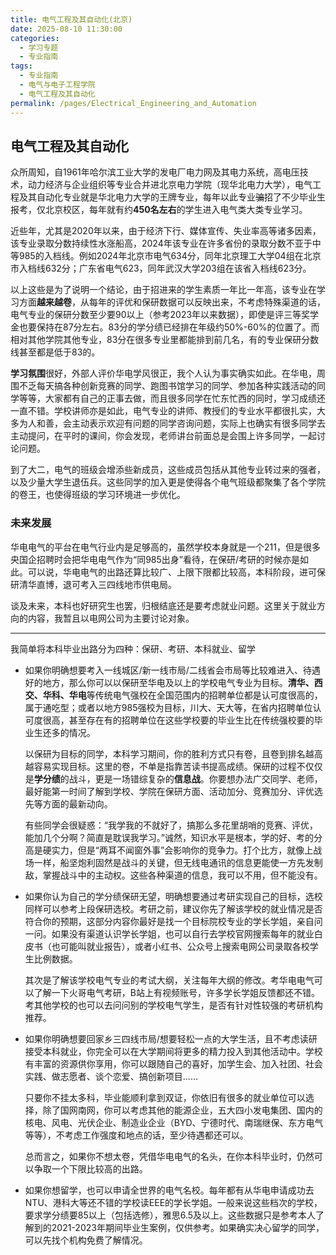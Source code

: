 ```yaml
---
title: 电气工程及其自动化(北京)
date: 2025-08-10 11:30:00
categories:
  - 学习专题
  - 专业指南
tags:
  - 专业指南
  - 电气与电子工程学院
  - 电气工程及其自动化
permalink: /pages/Electrical_Engineering_and_Automation
---
```


## 电气工程及其自动化 
众所周知，自1961年哈尔滨工业大学的发电厂电力网及其电力系统，高电压技术，动力经济与企业组织等专业合并进北京电力学院（现华北电力大学），电气工程及其自动化专业就是华北电力大学的王牌专业，每年以此专业~~骗~~招了不少毕业生报考，仅北京校区，每年就有约**450名左右**的学生进入电气类大类专业学习。  

近些年，尤其是2020年以来，由于经济下行、媒体宣传、失业率高等诸多因素，该专业录取分数持续性水涨船高，2024年该专业在许多省份的录取分数不亚于中等985的入档线。例如2024年北京市电气634分，同年北京理工大学04组在北京市入档线632分；广东省电气623，同年武汉大学203组在该省入档线623分。  

以上这些是为了说明一个结论，由于招进来的学生素质一年比一年高，该专业在学习方面**越来越卷**，从每年的评优和保研数据可以反映出来，不考虑特殊渠道的话，电气专业的保研分数至少要90以上（参考2023年以来数据），即使是评三等奖学金也要保持在87分左右。83分的学分绩已经排在年级约50%-60%的位置了。而相对其他学院其他专业，83分在很多专业里都能排到前几名，有的专业保研分数线甚至都是低于83的。  

**学习氛围**很好，外部人评价华电学风很正，我个人认为事实确实如此。在华电，周围不乏每天搞各种创新竞赛的同学、跑图书馆学习的同学、参加各种实践活动的同学等等，大家都有自己的正事去做，而且很多同学在忙东忙西的同时，学习成绩还一直不错。学校讲师亦是如此，电气专业的讲师、教授们的专业水平都很扎实，大多为人和善，会主动表示欢迎有问题的同学咨询问题，实际上也确实有很多同学去主动提问，在平时的课间，你会发现，老师讲台前面总是会围上许多同学，一起讨论问题。  

到了大二，电气的班级会增添些新成员，这些成员包括从其他专业转过来的强者，以及少量大学生退伍兵。这些同学的加入更是使得各个电气班级都聚集了各个学院的卷王，也使得班级的学习环境进一步优化。  

### 未来发展

华电电气的平台在电气行业内是足够高的，虽然学校本身就是一个211，但是很多央国企招聘时会把华电电气作为“同985出身”看待，在保研/考研的时候亦是如此。可以说，华电电气的出路还算比较广、上限下限都比较高，本科阶段，进可保研清华直博，退可考入三四线地市供电局。  

谈及未来，本科也好研究生也罢，归根结底还是要考虑就业问题。这里关于就业方向的内容，我暂且以电网公司为主要讨论对象。  

---

我简单将本科毕业出路分为四种：保研、考研、本科就业、留学 

- 如果你明确想要考入一线城区/新一线市局/二线省会市局等比较难进入、待遇好的地方，那么你可以以保研至华电及以上的学校电气专业为目标。**清华、西交、华科、华电**等传统电气强校在全国范围内的招聘单位都是认可度很高的，属于通吃型；或者以地方985强校为目标，川大、天大等，在省内招聘单位认可度很高，甚至存在有的招聘单位在这些学校要的毕业生比在传统强校要的毕业生还多的情况。
  
  以保研为目标的同学，本科学习期间，你的胜利方式只有卷，且卷到排名越高越容易实现目标。这里的卷，不单是指靠苦读书提高成绩。保研的过程不仅仅是**学分绩**的战斗，更是一场错综复杂的**信息战**。你要想办法广交同学、老师，最好能第一时间了解到学校、学院在保研方面、活动加分、竞赛加分、评优选先等方面的最新动向。
  
  有些同学会很疑惑：“我学我的不就好了，搞那么多花里胡哨的竞赛、评优，能加几个分啊？简直是耽误我学习。”诚然，知识水平是根本，学的好、考的分高是硬实力，但是“两耳不闻窗外事”会影响你的竞争力。打个比方，就像上战场一样，船坚炮利固然是战斗的关键，但无线电通讯的信息更能使一方先发制敌，掌握战斗中的主动权。这些各种渠道的信息，我可以不用，但不能没有。

- 如果你认为自己的学分绩保研无望，明确想要通过考研实现自己的目标，选校同样可以参考上段保研选校。考研之前，建议你先了解该学校的就业情况是否符合你的预期，这部分内容你最好是找一个目标院校专业的学长学姐，亲自问一问。如果没有渠道认识学长学姐，也可以自行去学校官网搜索每年的就业白皮书（也可能叫就业报告），或者小红书、公众号上搜索电网公司录取各校学生比例数据。
  
  其次是了解该学校电气专业的考试大纲，关注每年大纲的修改。考华电电气可以了解一下火哥电气考研，B站上有视频账号，许多学长学姐反馈都还不错。考其他学校的也可以去问问别的学校电气学生，是否有针对性较强的考研机构推荐。  

- 如果你明确想要回家乡三四线市局/想要轻松一点的大学生活，且不考虑读研接受本科就业，你完全可以在大学期间将更多的精力投入到其他活动中。学校有丰富的资源供你享用，你可以跟随自己的喜好，加学生会、加入社团、社会实践、做志愿者、谈个恋爱、搞创新项目……
  
  只要你不挂太多科，毕业能顺利拿到双证，你依旧有很多的就业单位可以选择，除了国网南网，你可以考虑其他的能源企业，五大四小发电集团、国内的核电、风电、光伏企业、制造业企业（BYD、宁德时代、南瑞继保、东方电气等等），不考虑工作强度和地点的话，至少待遇都还可以。
  
  总而言之，如果你不想太卷，凭借华电电气的名头，在你本科毕业时，仍然可以争取一个下限比较高的出路。  

- 如果你想留学，也可以申请全世界的电气名校。每年都有从华电申请成功去NTU、港科大等还不错的学校读EEE的学长学姐。一般来说这些档次的学校，要求学分绩要85以上（包括选修），雅思6.5及以上。这些数据只是参考本人了解到的2021-2023年期间毕业生案例，仅供参考。如果确实决心留学的同学，可以先找个机构免费了解情况。






